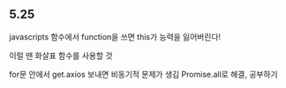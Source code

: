 ## 5.25

javascripts 함수에서 function을 쓰면 this가 능력을 잃어버린다!

이럴 땐 화살표 함수를 사용할 것



for문 안에서 get.axios 보내면 비동기적 문제가 생김 Promise.all로 해결, 공부하기

